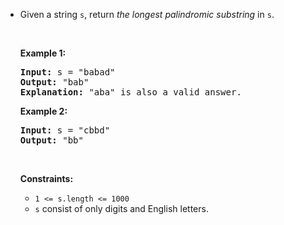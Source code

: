 - <p>Given a string <code>s</code>, return <em>the longest</em> <span data-keyword="palindromic-string"><em>palindromic</em></span> <span data-keyword="substring-nonempty"><em>substring</em></span> in <code>s</code>.</p>
  
  <p>&nbsp;</p>
  <p><strong class="example">Example 1:</strong></p>
  
  <pre>
  <strong>Input:</strong> s = &quot;babad&quot;
  <strong>Output:</strong> &quot;bab&quot;
  <strong>Explanation:</strong> &quot;aba&quot; is also a valid answer.
  </pre>
  
  <p><strong class="example">Example 2:</strong></p>
  
  <pre>
  <strong>Input:</strong> s = &quot;cbbd&quot;
  <strong>Output:</strong> &quot;bb&quot;
  </pre>
  
  <p>&nbsp;</p>
  <p><strong>Constraints:</strong></p>
  
  <ul>
  	<li><code>1 &lt;= s.length &lt;= 1000</code></li>
  	<li><code>s</code> consist of only digits and English letters.</li>
  </ul>